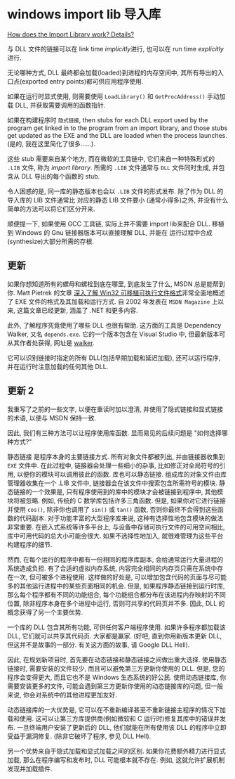 # windows import lib 导入库

[How does the Import Library work? Details?](https://stackoverflow.com/questions/3573475/how-does-the-import-library-work-details)

与 DLL 文件的链接可以在 link time *implicitly*进行,
也可以在 run time *explicitly*进行.

无论哪种方式, DLL 最终都会加载(loaded)到进程的内存空间中,
其所有导出的入口点(exported entry points)都可供应用程序使用.

如果在运行时显式使用,
则需要使用 `LoadLibrary()` 和 `GetProcAddress()` 手动加载 DLL,
并获取需要调用的函数指针.

如果在构建程序时 `隐式链接`,
then stubs for each DLL export used by the program
get linked in to the program from an import library,
and those stubs get updated
as the EXE and the DLL are loaded when the process launches.
(是的, 我在这里简化了很多......).

这些 stub 需要来自某个地方,
而在微软的工具链中, 它们来自一种特殊形式的 `.LIB` 文件, 称为 *import library*.
所需的 `.LIB` 文件通常与 `DLL` 文件同时生成,
并包含从 DLL 导出的每个函数的 stub.

令人困惑的是, 同一库的静态版本也会以 `.LIB` 文件的形式发布.
除了作为 DLL 的导入库的 LIB 文件通常比 对应的静态 LIB 文件要小
(通常小得多)之外, 并没有什么简单的方法可以将它们区分开来.

顺便提一下, 如果使用 GCC 工具链, 实际上并不需要 import lib来配合 DLL.
移植到 Windows 的 Gnu 链接器版本可以直接理解 DLL,
并能在 运行过程中合成(synthesize)大部分所需的存根.

## 更新

如果你想知道所有的螺母和螺栓到底在哪里, 到底发生了什么, MSDN 总是能帮到你.
Matt Pietrek 的文章
[深入了解 Win32 可移植可执行文件格式](http://msdn.microsoft.com/en-us/magazine/cc301805.aspx)非常全面地概述了 EXE 文件的格式及其加载和运行方式.
自 2002 年发表在 `MSDN Magazine` 上以来,
这篇文章已经更新, 涵盖了 .NET 和更多内容.

此外, 了解程序究竟使用了哪些 DLL 也很有帮助.
这方面的工具是 Dependency Walker, 又名 `depends.exe`.
它的一个版本包含在 Visual Studio 中,
但最新版本可从其作者处获得,
网址是 [walker](http://www.dependencywalker.com/).

它可以识别链接时指定的所有 DLL(包括早期加载和延迟加载),
还可以运行程序, 并在运行时注意加载的任何其他 DLL.

## 更新 2

我重写了之前的一些文字, 以便在重读时加以澄清,
并使用了隐式链接和显式链接的术语, 以便与 MSDN 保持一致.

因此, 我们有三种方法可以让程序使用库函数.
显而易见的后续问题是 "如何选择哪种方式?"

静态链接 是程序本身的主要链接方式.
所有对象文件都被列出, 并由链接器收集到 `EXE` 文件中.
在此过程中, 链接器会处理一些细小的杂事,
比如修正对全局符号的引用, 以便你的模块可以调用彼此的函数.
库也可以静态链接.
组成库的对象文件由库管理器收集在一个 .LIB 文件中,
链接器会在该文件中搜索包含所需符号的模块.
静态链接的一个效果是, 只有程序使用到的库中的模块才会被链接到程序中,
其他模块将被忽略.
例如, 传统的 C 数学库包括许多三角函数.
但是, 如果你对它进行链接并使用 `cos()`,
除非你也调用了 `sin()` 或 `tan()` 函数, 否则你最终不会得到这些函数的代码副本.
对于功能丰富的大型程序库来说, 这种有选择性地包含模块的做法非常重要.
在嵌入式系统等许多平台上, 与设备中存储可执行文件的可用空间相比, 库中可用代码的总大小可能会很大.
如果不选择性地加入, 就很难管理为这些平台构建程序的细节.

然而, 在每个运行的程序中都有一份相同的程序库副本,
会给通常运行大量进程的系统造成负担.
有了合适的虚拟内存系统, 内容完全相同的内存页只需在系统中存在一次,
但可被多个进程使用.
这样做的好处是, 可以增加包含代码的页面与尽可能多的其他运行进程中的某些页面相同的机会.
但是, 如果程序静态链接到运行时库, 那么每个程序都有不同的功能组合,
每个功能组合都分布在该进程内存映射的不同位置,
除非程序本身在多个进程中运行, 否则可共享的代码页并不多.
因此, DLL 的概念获得了另一个主要优势.

一个库的 DLL 包含其所有功能, 可供任何客户端程序使用.
如果许多程序都加载该 DLL, 它们就可以共享其代码页.
大家都是赢家.
(好吧, 直到你用新版本更新 DLL, 但这并不是故事的一部分.
有关这方面的故事, 请 Google DLL Hell).

因此, 在规划新项目时, 首先要在动态链接和静态链接之间做出重大选择.
使用静态链接时, 需要安装的文件较少, 而且可以避免第三方更新你使用的 DLL.
但是, 您的程序会变得更大, 而且它也不是 Windows 生态系统的好公民.
使用动态链接库, 你需要安装更多的文件,
可能会遇到第三方更新你使用的动态链接库的问题, 但一般来说, 你会对系统中的其他进程更加友好.

动态链接库的一大优势是, 它可以在不重新编译甚至不重新链接主程序的情况下加载和使用.
这可以让第三方库提供商(例如微软和 C 运行时)修复其库中的错误并发布.
一旦终端用户安装了更新后的 DLL,
他们就能在所有使用该 DLL 的程序中立即受益于漏洞修复.
(除非它破坏了程序, 参见 DLL Hell).

另一个优势来自于隐式加载和显式加载之间的区别.
如果你花费额外精力进行显式加载,
那么在程序编写和发布时, DLL 可能根本就不存在.
例如, 这就允许扩展机制发现并加载插件.

